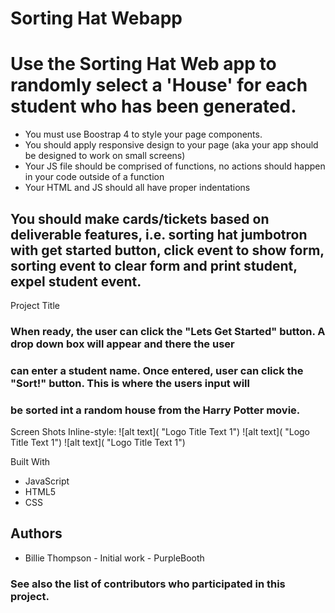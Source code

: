 # Sorting Hat Webapp
# Use the Sorting Hat Web app to randomly select a 'House' for each student who has been generated.

* You must use Boostrap 4 to style your page components.
* You should apply responsive design to your page (aka your app should be designed to work on small screens)
* Your JS file should be comprised of functions, no actions should happen in your code outside of a function
* Your HTML and JS should all have proper indentations

## You should make cards/tickets based on deliverable features, i.e. sorting hat jumbotron with get started button, click event to show form, sorting event to clear form and print student, expel student event.

Project Title
### When ready, the user can click the "Lets Get Started" button.  A drop down box will appear and there the user
### can enter a student name.  Once entered, user can click the "Sort!" button.  This is where the users input will
### be sorted int a random house from the Harry Potter movie.


Screen Shots
Inline-style: 
![alt text]( "Logo Title Text 1")
![alt text]( "Logo Title Text 1")
![alt text]( "Logo Title Text 1")




Built With
* JavaScript
* HTML5
* CSS


## Authors
* Billie Thompson - Initial work - PurpleBooth
### See also the list of contributors who participated in this project.

